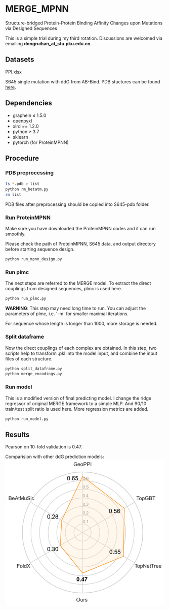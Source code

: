# MERGE_MPNN
Structure-bridged Protein-Protein Binding Affinity Changes upon Mutations via Designed Sequences

This is a simple trial during my third rotation. Discussions are welcomed via emailing **dongruihan_at_stu.pku.edu.cn**.

## Datasets
PPI.xlsx

S645 single mutation with ddG from AB-Bind. PDB stuctures can be found [here](https://github.com/sarahsirin/AB-Bind-Database). 

## Dependencies
- graphein ≤ 1.5.0
- openpyxl
- xlrd == 1.2.0
- python ≥ 3.7
- sklearn
- pytorch (for ProteinMPNN)

## Procedure
### PDB preprocessing
```bash
ls *.pdb > list
python rm_hetatm.py
rm list
```
PDB files after preprocessing should be copied into S645-pdb folder.

### Run ProteinMPNN
Make sure you have downloaded the ProteinMPNN codes and it can run smoothly.

Please check the path of ProteinMPNN, S645 data, and output directory before starting sequence design.
```bash
python run_mpnn_design.py
```

### Run plmc
The next steps are referred to the MERGE model. 
To extract the direct couplings from designed sequences, plmc is used here. 
```bash
python run_plmc.py
```
**WARNING**: This step may need long time to run. You can adjust the parameters of plmc, i.e. '-m' for smaller maximal iterations. 

For sequence whose length is longer than 1000, more storage is needed. 

### Split dataframe
Now the direct couplings of each complex are obtained. In this step, two scripts help to transform .pkl into the model input, and combine the input files of each structure.
```bash
python split_dataframe.py
python merge_encodings.py
```

### Run model
This is a modified version of final predicting model. I change the ridge regressor of original MERGE framework to a simple MLP. And 90/10 train/test split ratio is used here. More regression metrics are added. 
```bash
python run_model.py
```

## Results
Pearson on 10-fold validation is 0.47.

Comparision with other ddG prediction models:
![image](https://github.com/ruihan-dong/MERGE_MPNN/blob/main/comparison.png)
